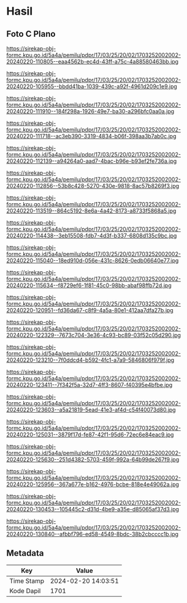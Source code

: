 # Hasil

## Foto C Plano

https://sirekap-obj-formc.kpu.go.id/5a4a/pemilu/pdpr/17/03/25/20/02/1703252002002-20240220-110805--eaa4562b-ec4d-43ff-a75c-4a88580463bb.jpg

https://sirekap-obj-formc.kpu.go.id/5a4a/pemilu/pdpr/17/03/25/20/02/1703252002002-20240220-105955--bbdd41ba-1039-439c-a92f-4961d209c1e9.jpg

https://sirekap-obj-formc.kpu.go.id/5a4a/pemilu/pdpr/17/03/25/20/02/1703252002002-20240220-111910--184f298a-1926-49e7-ba30-a296bfc0aa0a.jpg

https://sirekap-obj-formc.kpu.go.id/5a4a/pemilu/pdpr/17/03/25/20/02/1703252002002-20240220-111718--ac3eb390-3319-4834-b06f-398aa3b7ab0c.jpg

https://sirekap-obj-formc.kpu.go.id/5a4a/pemilu/pdpr/17/03/25/20/02/1703252002002-20240220-112139--a94264a0-aad7-4bac-b96e-b93ef2fe736a.jpg

https://sirekap-obj-formc.kpu.go.id/5a4a/pemilu/pdpr/17/03/25/20/02/1703252002002-20240220-112856--53b8c428-5270-430e-9818-8ac57b8269f3.jpg

https://sirekap-obj-formc.kpu.go.id/5a4a/pemilu/pdpr/17/03/25/20/02/1703252002002-20240220-113519--864c5192-8e6a-4a42-8173-a8733f5868a5.jpg

https://sirekap-obj-formc.kpu.go.id/5a4a/pemilu/pdpr/17/03/25/20/02/1703252002002-20240220-114438--3eb15508-fdb7-4d3f-b337-6808d135c9bc.jpg

https://sirekap-obj-formc.kpu.go.id/5a4a/pemilu/pdpr/17/03/25/20/02/1703252002002-20240220-115040--18ed910d-056e-431c-8626-0edb06640e77.jpg

https://sirekap-obj-formc.kpu.go.id/5a4a/pemilu/pdpr/17/03/25/20/02/1703252002002-20240220-115634--f8729ef6-1f81-45c0-98bb-abaf98ffb72d.jpg

https://sirekap-obj-formc.kpu.go.id/5a4a/pemilu/pdpr/17/03/25/20/02/1703252002002-20240220-120951--fd36da67-c8f9-4a5a-80e1-412aa7dfa27b.jpg

https://sirekap-obj-formc.kpu.go.id/5a4a/pemilu/pdpr/17/03/25/20/02/1703252002002-20240220-122329--7673c704-3e36-4c93-bc89-03f52c05d290.jpg

https://sirekap-obj-formc.kpu.go.id/5a4a/pemilu/pdpr/17/03/25/20/02/1703252002002-20240220-123210--7f0ddcd4-b592-4fc1-a7a9-5846806f979f.jpg

https://sirekap-obj-formc.kpu.go.id/5a4a/pemilu/pdpr/17/03/25/20/02/1703252002002-20240220-123411--7f342f5a-32d7-4ff3-8607-f40395e4bfbe.jpg

https://sirekap-obj-formc.kpu.go.id/5a4a/pemilu/pdpr/17/03/25/20/02/1703252002002-20240220-123603--a5a21819-5ead-41e3-af4d-c54f40073d80.jpg

https://sirekap-obj-formc.kpu.go.id/5a4a/pemilu/pdpr/17/03/25/20/02/1703252002002-20240220-125031--3879f17d-fe87-42f1-95d6-72ec6e84eac9.jpg

https://sirekap-obj-formc.kpu.go.id/5a4a/pemilu/pdpr/17/03/25/20/02/1703252002002-20240220-125630--251d4382-5703-459f-992a-64b99de267f9.jpg

https://sirekap-obj-formc.kpu.go.id/5a4a/pemilu/pdpr/17/03/25/20/02/1703252002002-20240220-125956--367a677e-b162-4976-bcbe-818e4e49062a.jpg

https://sirekap-obj-formc.kpu.go.id/5a4a/pemilu/pdpr/17/03/25/20/02/1703252002002-20240220-130453--105445c2-d31d-4be9-a35e-d85065af37d3.jpg

https://sirekap-obj-formc.kpu.go.id/5a4a/pemilu/pdpr/17/03/25/20/02/1703252002002-20240220-130840--afbbf796-ed58-4549-8bdc-38b2cbcccc1b.jpg


## Metadata

| Key        | Value               |
| ---------- | ------------------- |
| Time Stamp | 2024-02-20 14:03:51 |
| Kode Dapil | 1701                |



